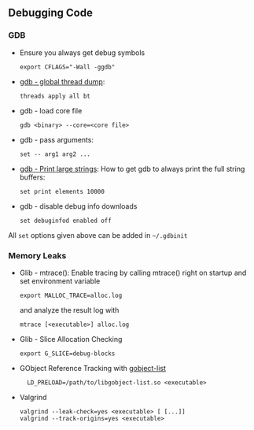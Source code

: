 ## Debugging Code

### GDB

- Ensure you always get debug symbols

      export CFLAGS="-Wall -ggdb"

- [gdb - global thread
    dump](http://www.google.com/url?sa=t&rct=j&q=&esrc=s&source=web&cd=2&ved=0CDYQFjAB&url=http%3A%2F%2Fsourceware.org%2Fgdb%2Fonlinedocs%2Fgdb%2FThreads.html&ei=pSehT_uNJcqj-gaq2aSjBw&usg=AFQjCNERBsV1ICcafttBSHv1XZKuRQlNHQ):

      threads apply all bt

- gdb - load core file

      gdb <binary> --core=<core file>

- gdb - pass arguments:

      set -- arg1 arg2 ...

- [gdb - Print large
    strings](http://delicious.com/redirect?url=http%3A//sunsite.ualberta.ca/Documentation/Gnu/gdb-4.18/html_node/gdb_58.html):
    How to get gdb to always print the full string buffers:

      set print elements 10000
        
- gdb - disable debug info downloads

      set debuginfod enabled off
      
All `set` options given above can be added in `~/.gdbinit`

### Memory Leaks

-   Glib - mtrace(): Enable tracing by calling mtrace() right on startup
    and set environment variable

        export MALLOC_TRACE=alloc.log

    and analyze the result log with

        mtrace [<executable>] alloc.log

-   Glib - Slice Allocation Checking

        export G_SLICE=debug-blocks
        
- GObject Reference Tracking with [gobject-list](https://github.com/danni/gobject-list)

        LD_PRELOAD=/path/to/libgobject-list.so <executable>

-   Valgrind

        valgrind --leak-check=yes <executable> [ [...]]
        valgrind --track-origins=yes <executable>

